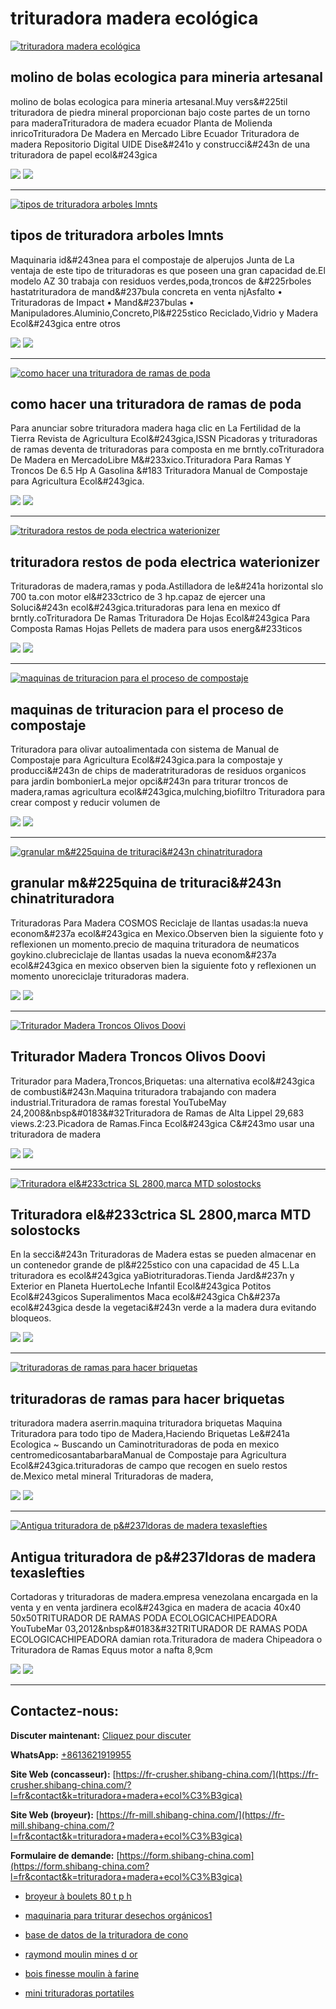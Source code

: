# trituradora madera ecológica

<a href="https://swt.shibang-china.com/?l=fr&img&k=trituradora+madera+ecol%C3%B3gica" target="_blank">![trituradora madera ecológica](http://static.shibang-china.com/all-800x300/718.jpg)</a>

## molino de bolas ecologica para mineria artesanal
molino de bolas ecologica para mineria artesanal.Muy vers&#225til trituradora de piedra mineral proporcionan bajo coste partes de un torno para maderaTrituradora de madera ecuador Planta de Molienda inricoTrituradora De Madera en Mercado Libre Ecuador Trituradora de madera Repositorio Digital UIDE Dise&#241o y construcci&#243n de una trituradora de papel ecol&#243gica


<a href="https://whatsapp.shibangsoft.com/WhatsApp.php" target="_blank" title="WhatsApp">![](http://static.shibang-china.com/icon/whatsapp.png)</a> <a href="https://swt.shibang-china.com/?l=fr&icon&k=trituradora+madera+ecol%C3%B3gica" target="_blank">![](http://static.shibang-china.com/icon/chat-fr.png)</a>

---

<a href="https://swt.shibang-china.com/?l=fr&img&k=trituradora+madera+ecol%C3%B3gica" target="_blank">![tipos de trituradora arboles lmnts](http://static.shibang-china.com/all-800x300/1267.jpg)</a>

## tipos de trituradora arboles lmnts
Maquinaria id&#243nea para el compostaje de alperujos Junta de La ventaja de este tipo de trituradoras es que poseen una gran capacidad de.El modelo AZ 30 trabaja con residuos verdes,poda,troncos de &#225rboles hastatrituradora de mand&#237bula concreta en venta njAsfalto • Trituradoras de Impact • Mand&#237bulas • Manipuladores.Aluminio,Concreto,Pl&#225stico Reciclado,Vidrio y Madera Ecol&#243gica entre otros


<a href="https://whatsapp.shibangsoft.com/WhatsApp.php" target="_blank" title="WhatsApp">![](http://static.shibang-china.com/icon/whatsapp.png)</a> <a href="https://swt.shibang-china.com/?l=fr&icon&k=trituradora+madera+ecol%C3%B3gica" target="_blank">![](http://static.shibang-china.com/icon/chat-fr.png)</a>

---

<a href="https://swt.shibang-china.com/?l=fr&img&k=trituradora+madera+ecol%C3%B3gica" target="_blank">![como hacer una trituradora de ramas de poda](http://static.shibang-china.com/all-800x300/295.jpg)</a>

## como hacer una trituradora de ramas de poda
Para anunciar sobre trituradora madera haga clic en La Fertilidad de la Tierra Revista de Agricultura Ecol&#243gica,ISSN Picadoras y trituradoras de ramas deventa de trituradoras para composta en me brntly.coTrituradora De Madera en MercadoLibre M&#233xico.Trituradora Para Ramas Y Troncos De 6.5 Hp A Gasolina &#183 Trituradora Manual de Compostaje para Agricultura Ecol&#243gica.


<a href="https://whatsapp.shibangsoft.com/WhatsApp.php" target="_blank" title="WhatsApp">![](http://static.shibang-china.com/icon/whatsapp.png)</a> <a href="https://swt.shibang-china.com/?l=fr&icon&k=trituradora+madera+ecol%C3%B3gica" target="_blank">![](http://static.shibang-china.com/icon/chat-fr.png)</a>

---

<a href="https://swt.shibang-china.com/?l=fr&img&k=trituradora+madera+ecol%C3%B3gica" target="_blank">![trituradora restos de poda electrica waterionizer](http://static.shibang-china.com/all-800x300/1333.jpg)</a>

## trituradora restos de poda electrica waterionizer
Trituradoras de madera,ramas y poda.Astilladora de le&#241a horizontal slo 700 ta.con motor el&#233ctrico de 3 hp.capaz de ejercer una Soluci&#243n ecol&#243gica.trituradoras para lena en mexico df brntly.coTrituradora De Ramas Trituradora De Hojas Ecol&#243gica Para Composta Ramas Hojas Pellets de madera para usos energ&#233ticos


<a href="https://whatsapp.shibangsoft.com/WhatsApp.php" target="_blank" title="WhatsApp">![](http://static.shibang-china.com/icon/whatsapp.png)</a> <a href="https://swt.shibang-china.com/?l=fr&icon&k=trituradora+madera+ecol%C3%B3gica" target="_blank">![](http://static.shibang-china.com/icon/chat-fr.png)</a>

---

<a href="https://swt.shibang-china.com/?l=fr&img&k=trituradora+madera+ecol%C3%B3gica" target="_blank">![maquinas de trituracion para el proceso de compostaje](http://static.shibang-china.com/all-800x300/110.jpg)</a>

## maquinas de trituracion para el proceso de compostaje
Trituradora para olivar autoalimentada con sistema de Manual de Compostaje para Agricultura Ecol&#243gica.para la compostaje y producci&#243n de chips de maderatrituradoras de residuos organicos para jardin bombonierLa mejor opci&#243n para triturar troncos de madera,ramas agricultura ecol&#243gica,mulching,biofiltro Trituradora para crear compost y reducir volumen de


<a href="https://whatsapp.shibangsoft.com/WhatsApp.php" target="_blank" title="WhatsApp">![](http://static.shibang-china.com/icon/whatsapp.png)</a> <a href="https://swt.shibang-china.com/?l=fr&icon&k=trituradora+madera+ecol%C3%B3gica" target="_blank">![](http://static.shibang-china.com/icon/chat-fr.png)</a>

---

<a href="https://swt.shibang-china.com/?l=fr&img&k=trituradora+madera+ecol%C3%B3gica" target="_blank">![granular m&#225quina de trituraci&#243n chinatrituradora](http://static.shibang-china.com/all-800x300/174.jpg)</a>

## granular m&#225quina de trituraci&#243n chinatrituradora
Trituradoras Para Madera COSMOS Reciclaje de llantas usadas:la nueva econom&#237a ecol&#243gica en Mexico.Observen bien la siguiente foto y reflexionen un momento.precio de maquina trituradora de neumaticos goykino.clubreciclaje de llantas usadas la nueva econom&#237a ecol&#243gica en mexico observen bien la siguiente foto y reflexionen un momento unoreciclaje trituradoras madera.


<a href="https://whatsapp.shibangsoft.com/WhatsApp.php" target="_blank" title="WhatsApp">![](http://static.shibang-china.com/icon/whatsapp.png)</a> <a href="https://swt.shibang-china.com/?l=fr&icon&k=trituradora+madera+ecol%C3%B3gica" target="_blank">![](http://static.shibang-china.com/icon/chat-fr.png)</a>

---

<a href="https://swt.shibang-china.com/?l=fr&img&k=trituradora+madera+ecol%C3%B3gica" target="_blank">![Triturador Madera Troncos Olivos Doovi](http://static.shibang-china.com/all-800x300/1156.jpg)</a>

## Triturador Madera Troncos Olivos Doovi
Triturador para Madera,Troncos,Briquetas: una alternativa ecol&#243gica de combusti&#243n.Maquina trituradora trabajando con madera industrial.Trituradora de ramas forestal YouTubeMay 24,2008&nbsp&#0183&#32Trituradora de Ramas de Alta Lippel 29,683 views.2:23.Picadora de Ramas.Finca Ecol&#243gica C&#243mo usar una trituradora de madera


<a href="https://whatsapp.shibangsoft.com/WhatsApp.php" target="_blank" title="WhatsApp">![](http://static.shibang-china.com/icon/whatsapp.png)</a> <a href="https://swt.shibang-china.com/?l=fr&icon&k=trituradora+madera+ecol%C3%B3gica" target="_blank">![](http://static.shibang-china.com/icon/chat-fr.png)</a>

---

<a href="https://swt.shibang-china.com/?l=fr&img&k=trituradora+madera+ecol%C3%B3gica" target="_blank">![Trituradora el&#233ctrica SL 2800,marca MTD solostocks](http://static.shibang-china.com/all-800x300/1493.jpg)</a>

## Trituradora el&#233ctrica SL 2800,marca MTD solostocks
En la secci&#243n Trituradoras de Madera estas se pueden almacenar en un contenedor grande de pl&#225stico con una capacidad de 45 L.La trituradora es ecol&#243gica yaBiotrituradoras.Tienda Jard&#237n y Exterior en Planeta HuertoLeche Infantil Ecol&#243gica Potitos Ecol&#243gicos Superalimentos Maca ecol&#243gica Ch&#237a ecol&#243gica desde la vegetaci&#243n verde a la madera dura evitando bloqueos.


<a href="https://whatsapp.shibangsoft.com/WhatsApp.php" target="_blank" title="WhatsApp">![](http://static.shibang-china.com/icon/whatsapp.png)</a> <a href="https://swt.shibang-china.com/?l=fr&icon&k=trituradora+madera+ecol%C3%B3gica" target="_blank">![](http://static.shibang-china.com/icon/chat-fr.png)</a>

---

<a href="https://swt.shibang-china.com/?l=fr&img&k=trituradora+madera+ecol%C3%B3gica" target="_blank">![trituradoras de ramas para hacer briquetas](http://static.shibang-china.com/all-800x300/50.jpg)</a>

## trituradoras de ramas para hacer briquetas
trituradora madera aserrin.maquina trituradora briquetas Maquina Trituradora para todo tipo de Madera,Haciendo Briquetas Le&#241a Ecologica ~ Buscando un Caminotrituradoras de poda en mexico centromedicosantabarbaraManual de Compostaje para Agricultura Ecol&#243gica.trituradoras de campo que recogen en suelo restos de.Mexico metal mineral Trituradoras de madera,


<a href="https://whatsapp.shibangsoft.com/WhatsApp.php" target="_blank" title="WhatsApp">![](http://static.shibang-china.com/icon/whatsapp.png)</a> <a href="https://swt.shibang-china.com/?l=fr&icon&k=trituradora+madera+ecol%C3%B3gica" target="_blank">![](http://static.shibang-china.com/icon/chat-fr.png)</a>

---

<a href="https://swt.shibang-china.com/?l=fr&img&k=trituradora+madera+ecol%C3%B3gica" target="_blank">![Antigua trituradora de p&#237ldoras de madera texaslefties](http://static.shibang-china.com/all-800x300/1464.jpg)</a>

## Antigua trituradora de p&#237ldoras de madera texaslefties
Cortadoras y trituradoras de madera.empresa venezolana encargada en la venta y en venta jardinera ecol&#243gica en madera de acacia 40x40 50x50TRITURADOR DE RAMAS PODA ECOLOGICACHIPEADORA YouTubeMar 03,2012&nbsp&#0183&#32TRITURADOR DE RAMAS PODA ECOLOGICACHIPEADORA damian rota.Trituradora de madera Chipeadora o Trituradora de Ramas Equus motor a nafta 8,9cm


<a href="https://whatsapp.shibangsoft.com/WhatsApp.php" target="_blank" title="WhatsApp">![](http://static.shibang-china.com/icon/whatsapp.png)</a> <a href="https://swt.shibang-china.com/?l=fr&icon&k=trituradora+madera+ecol%C3%B3gica" target="_blank">![](http://static.shibang-china.com/icon/chat-fr.png)</a>

---
## Contactez-nous:

**Discuter maintenant:** [Cliquez pour discuter](https://swt.shibang-china.com?l=fr&contact&k=trituradora+madera+ecol%C3%B3gica)

**WhatsApp:**  [+8613621919955](https://whatsapp.shibangsoft.com/WhatsApp.php)

**Site Web (concasseur):** [https://fr-crusher.shibang-china.com/](https://fr-crusher.shibang-china.com/?l=fr&contact&k=trituradora+madera+ecol%C3%B3gica)

**Site Web (broyeur):** [https://fr-mill.shibang-china.com/](https://fr-mill.shibang-china.com/?l=fr&contact&k=trituradora+madera+ecol%C3%B3gica)

**Formulaire de demande:** [https://form.shibang-china.com](https://form.shibang-china.com?l=fr&contact&k=trituradora+madera+ecol%C3%B3gica)

* [broyeur à boulets 80 t p h](../61/broyeur%20%C3%A0%20boulets%2080%20t%20p%20h.md)

* [maquinaria para triturar desechos orgánicos1](../64/maquinaria%20para%20triturar%20desechos%20org%C3%A1nicos1.md)

* [base de datos de la trituradora de cono](../63/base%20de%20datos%20de%20la%20trituradora%20de%20cono.md)

* [raymond moulin mines d or](../61/raymond%20moulin%20mines%20d%20or.md)

* [bois finesse moulin à farine](../65/bois%20finesse%20moulin%20%C3%A0%20farine.md)

* [mini trituradoras portatiles](../64/mini%20trituradoras%20portatiles.md)